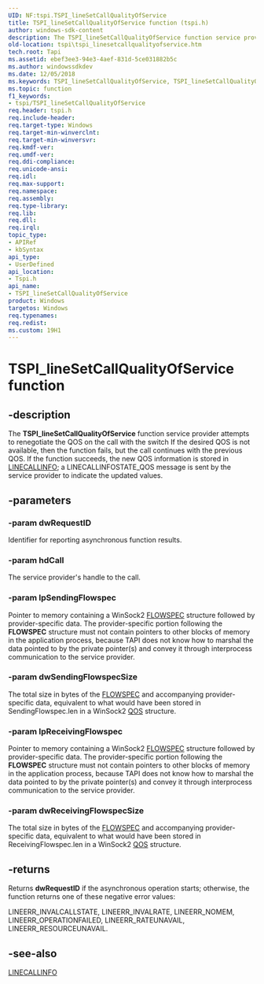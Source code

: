 ```yaml
---
UID: NF:tspi.TSPI_lineSetCallQualityOfService
title: TSPI_lineSetCallQualityOfService function (tspi.h)
author: windows-sdk-content
description: The TSPI_lineSetCallQualityOfService function service provider attempts to renegotiate the QOS on the call with the switch If the desired QOS is not available, then the function fails, but the call continues with the previous QOS.
old-location: tspi\tspi_linesetcallqualityofservice.htm
tech.root: Tapi
ms.assetid: ebef3ee3-94e3-4aef-831d-5ce031882b5c
ms.author: windowssdkdev
ms.date: 12/05/2018
ms.keywords: TSPI_lineSetCallQualityOfService, TSPI_lineSetCallQualityOfService function [TAPI 2.2], _tspi_tspi_linesetcallqualityofservice, tspi.tspi_linesetcallqualityofservice, tspi/TSPI_lineSetCallQualityOfService
ms.topic: function
f1_keywords:
- tspi/TSPI_lineSetCallQualityOfService
req.header: tspi.h
req.include-header: 
req.target-type: Windows
req.target-min-winverclnt: 
req.target-min-winversvr: 
req.kmdf-ver: 
req.umdf-ver: 
req.ddi-compliance: 
req.unicode-ansi: 
req.idl: 
req.max-support: 
req.namespace: 
req.assembly: 
req.type-library: 
req.lib: 
req.dll: 
req.irql: 
topic_type:
- APIRef
- kbSyntax
api_type:
- UserDefined
api_location:
- Tspi.h
api_name:
- TSPI_lineSetCallQualityOfService
product: Windows
targetos: Windows
req.typenames: 
req.redist: 
ms.custom: 19H1
---
```


# TSPI_lineSetCallQualityOfService function


## -description


The 
<b>TSPI_lineSetCallQualityOfService</b> function service provider attempts to renegotiate the QOS on the call with the switch If the desired QOS is not available, then the function fails, but the call continues with the previous QOS. If the function succeeds, the new QOS information is stored in 
<a href="https://docs.microsoft.com/windows/desktop/api/tapi/ns-tapi-linecallinfo_tag">LINECALLINFO</a>; a LINECALLINFOSTATE_QOS message is sent by the service provider to indicate the updated values.


## -parameters




### -param dwRequestID

Identifier for reporting asynchronous function results.


### -param hdCall

The service provider's handle to the call.


### -param lpSendingFlowspec

Pointer to memory containing a WinSock2 <a href="https://docs.microsoft.com/windows/desktop/api/qos/ns-qos-flowspec">FLOWSPEC</a> structure followed by provider-specific data. The provider-specific portion following the <b>FLOWSPEC</b> structure must not contain pointers to other blocks of memory in the application process, because TAPI does not know how to marshal the data pointed to by the private pointer(s) and convey it through interprocess communication to the service provider.


### -param dwSendingFlowspecSize

The total size in bytes of the <a href="https://docs.microsoft.com/windows/desktop/api/qos/ns-qos-flowspec">FLOWSPEC</a> and accompanying provider-specific data, equivalent to what would have been stored in SendingFlowspec.len in a WinSock2 <a href="https://docs.microsoft.com/windows/desktop/api/winsock2/ns-winsock2-_qualityofservice">QOS</a> structure.


### -param lpReceivingFlowspec

Pointer to memory containing a WinSock2 <a href="https://docs.microsoft.com/windows/desktop/api/qos/ns-qos-flowspec">FLOWSPEC</a> structure followed by provider-specific data. The provider-specific portion following the <b>FLOWSPEC</b> structure must not contain pointers to other blocks of memory in the application process, because TAPI does not know how to marshal the data pointed to by the private pointer(s) and convey it through interprocess communication to the service provider.


### -param dwReceivingFlowspecSize

The total size in bytes of the <a href="https://docs.microsoft.com/windows/desktop/api/qos/ns-qos-flowspec">FLOWSPEC</a> and accompanying provider-specific data, equivalent to what would have been stored in ReceivingFlowspec.len in a WinSock2 <a href="https://docs.microsoft.com/windows/desktop/api/winsock2/ns-winsock2-_qualityofservice">QOS</a> structure.


## -returns



Returns <b>dwRequestID</b> if the asynchronous operation starts; otherwise, the function returns one of these negative error values:

LINEERR_INVALCALLSTATE, LINEERR_INVALRATE, LINEERR_NOMEM, LINEERR_OPERATIONFAILED, LINEERR_RATEUNAVAIL, LINEERR_RESOURCEUNAVAIL.




## -see-also




<a href="https://docs.microsoft.com/windows/desktop/api/tapi/ns-tapi-linecallinfo_tag">LINECALLINFO</a>
 

 

